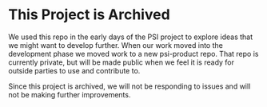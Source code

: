 # This Project is Archived

We used this repo in the early days of the PSI project to explore ideas that we might want to develop further. When our work moved into the development phase we moved work to a new psi-product repo. That repo is currently private, but will be made public when we feel it is ready for outside parties to use and contribute to.

Since this project is archived, we will not be responding to issues and will not be making further improvements.

